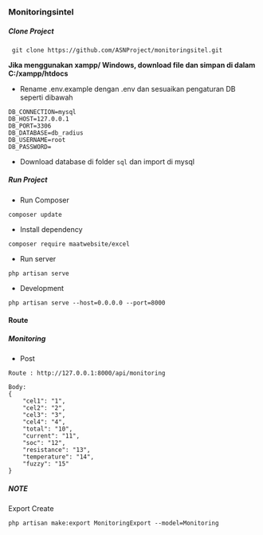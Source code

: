 ### Monitoringsintel

##### Clone Project
```
 git clone https://github.com/ASNProject/monitoringsitel.git
```
<b > Jika menggunakan xampp/ Windows, download file dan simpan di dalam C:/xampp/htdocs</b>

- Rename .env.example dengan .env dan sesuaikan pengaturan DB seperti dibawah
```
DB_CONNECTION=mysql
DB_HOST=127.0.0.1
DB_PORT=3306
DB_DATABASE=db_radius
DB_USERNAME=root
DB_PASSWORD=
```
- Download database di folder ```sql``` dan import di mysql

##### Run Project
- Run Composer
```
composer update
```

- Install dependency
```
composer require maatwebsite/excel
```

- Run server
```
php artisan serve
```
- Development
```
php artisan serve --host=0.0.0.0 --port=8000
```

#### Route
##### Monitoring
- Post
```
Route : http://127.0.0.1:8000/api/monitoring

Body: 
{
    "cel1": "1",
    "cel2": "2",
    "cel3": "3",
    "cel4": "4",
    "total": "10",
    "current": "11",
    "soc": "12",
    "resistance": "13",
    "temperature": "14",
    "fuzzy": "15"
}
```

##### NOTE
Export Create
```
php artisan make:export MonitoringExport --model=Monitoring
```